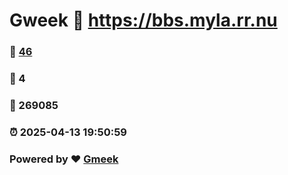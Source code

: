 # Gweek :link: https://bbs.myla.rr.nu 
### :page_facing_up: [46](https://bbs.myla.rr.nu/tag.html) 
### :speech_balloon: 4 
### :hibiscus: 269085 
### :alarm_clock: 2025-04-13 19:50:59 
### Powered by :heart: [Gmeek](https://github.com/Meekdai/Gmeek)
